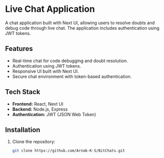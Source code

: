 # Live Chat Application

A chat application built with Next UI, allowing users to resolve doubts and debug code through live chat. The application includes authentication using JWT tokens.

## Features

- Real-time chat for code debugging and doubt resolution.
- Authentication using JWT tokens.
- Responsive UI built with Next UI.
- Secure chat environment with token-based authentication.

## Tech Stack

- **Frontend:** React, Next UI
- **Backend:** Node.js, Express
- **Authentication:** JWT (JSON Web Token)

## Installation

1. Clone the repository:
   ```bash
   git clone https://github.com/Arnab-K-S/BitChats.git
